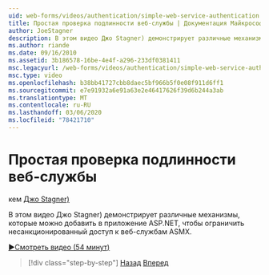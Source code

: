 ```yaml
---
uid: web-forms/videos/authentication/simple-web-service-authentication
title: Простая проверка подлинности веб-службы | Документация Майкрософт
author: JoeStagner
description: В этом видео Джо Stagner) демонстрирует различные механизмы, которые можно добавить в приложение ASP.NET, чтобы ограничить несанкционированный доступ к веб-службам ASMX...
ms.author: riande
ms.date: 09/16/2010
ms.assetid: 3b186578-16be-4e4f-a296-233df0381411
msc.legacyurl: /web-forms/videos/authentication/simple-web-service-authentication
msc.type: video
ms.openlocfilehash: b38bb41727cbb8daec5bf966b5f0e08f911d6ff1
ms.sourcegitcommit: e7e91932a6e91a63e2e46417626f39d6b244a3ab
ms.translationtype: MT
ms.contentlocale: ru-RU
ms.lasthandoff: 03/06/2020
ms.locfileid: "78421710"
---
```

# <a name="simple-web-service-authentication"></a>Простая проверка подлинности веб-службы

кем [Джо Stagner)](https://github.com/JoeStagner)

В этом видео Джо Stagner) демонстрирует различные механизмы, которые можно добавить в приложение ASP.NET, чтобы ограничить несанкционированный доступ к веб-службам ASMX.

[&#9654;Смотреть видео (54 минут)](https://channel9.msdn.com/Blogs/ASP-NET-Site-Videos/simple-web-service-authentication)

> [!div class="step-by-step"]
> [Назад](implement-the-registration-verification-pattern.md)
> [Вперед](creating-inactive-users.md)
